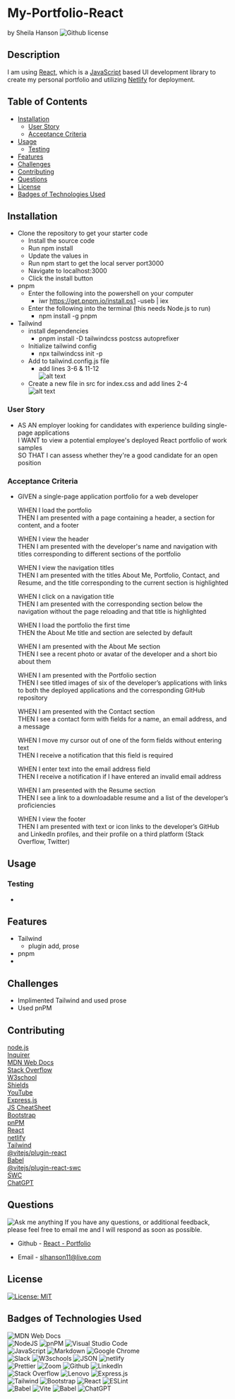 # My-Portfolio-React <!-- omit from toc -->
by Sheila Hanson ![Github license](https://img.shields.io/badge/license-MIT-blue.svg)  

## Description <!-- omit from toc -->
  I am using [React](https://react.dev/), which is a [JavaScript](https://www.javascript.com/) based UI development library to create my personal portfolio and utilizing [Netlify](https://www.netlify.com/) for deployment.

## Table of Contents <!-- omit from toc -->
  
- [Installation](#installation)
  - [User Story](#user-story)
  - [Acceptance Criteria](#acceptance-criteria)
- [Usage](#usage)
  - [Testing](#testing)
- [Features](#features)
- [Challenges](#challenges)
- [Contributing](#contributing)
- [Questions](#questions)
- [License](#license)
- [Badges of Technologies Used](#badges-of-technologies-used)
    

## Installation
  - Clone the repository to get your starter code  
    - Install the source code  
    - Run npm install  
    - Update the values in  
    - Run npm start to get the local server port3000  
    - Navigate to localhost:3000  
    - Click the install button  
- pnpm  
  - Enter the following into the powershell on your computer  
    - iwr https://get.pnpm.io/install.ps1 -useb | iex  
  - Enter the following into the terminal  (this needs Node.js to run)  
    - npm install -g pnpm  
- Tailwind  
  - install dependencies  
    - pnpm install -D tailwindcss postcss autoprefixer  
  - Initialize tailwind config  
    - npx tailwindcss init -p  
  - Add to tailwind.config.js file  
    - add lines 3-6 & 11-12  
    ![alt text](<public/images/README.md images/tailwind.config.jspng.png>)  
  - Create a new file in src for index.css and add lines 2-4  
    ![alt text](<public/images/README.md images/tailwind index.css.png>)
  
### User Story  
* AS AN employer looking for candidates with experience building single-page applications    
    I WANT to view a potential employee's deployed React portfolio of work samples  
    SO THAT I can assess whether they're a good candidate for an open position   
### Acceptance Criteria
* GIVEN a single-page application portfolio for a web developer  

    WHEN I load the portfolio  
    THEN I am presented with a page containing a header, a section for content, and a footer  

    WHEN I view the header  
    THEN I am presented with the developer's name and navigation with titles corresponding to different sections of the portfolio  

    WHEN I view the navigation titles  
    THEN I am presented with the titles About Me, Portfolio, Contact, and Resume, and the title corresponding to the current section is highlighted  

    WHEN I click on a navigation title  
    THEN I am presented with the corresponding section below the navigation without the page reloading and that title is highlighted  

    WHEN I load the portfolio the first time  
    THEN the About Me title and section are selected by default  

    WHEN I am presented with the About Me section  
    THEN I see a recent photo or avatar of the developer and a short bio about them  

    WHEN I am presented with the Portfolio section  
    THEN I see titled images of six of the developer’s applications with links to both the deployed applications and the corresponding GitHub repository  

    WHEN I am presented with the Contact section  
    THEN I see a contact form with fields for a name, an email address, and a message  

    WHEN I move my cursor out of one of the form fields without entering text  
    THEN I receive a notification that this field is required  

    WHEN I enter text into the email address field  
    THEN I receive a notification if I have entered an invalid email address  

    WHEN I am presented with the Resume section  
    THEN I see a link to a downloadable resume and a list of the developer’s proficiencies  

    WHEN I view the footer  
    THEN I am presented with text or icon links to the developer’s GitHub and LinkedIn profiles, and their profile on a third platform (Stack Overflow, Twitter)  

      
## Usage  
  

### Testing  
- 
## Features  
- Tailwind  
  - plugin add, prose
- pnpm    
-   
## Challenges  
- Implimented Tailwind and used prose
- Used pnPM 


## Contributing
[node.js](https://nodejs.org/en)  
[Inquirer](https://www.npmjs.com/package/inquirer/v/8.2.4)  
[MDN Web Docs](https://developer.mozilla.org/en-US/docs/Web)    
[Stack Overflow](https://stackoverflow.com/?newreg=67d94556b887449fa2885dadf54a5439)   
[W3school](https://www.w3schools.com/)   
[Shields](https://shields.io/)   
[YouTube](https://youtube.com)  
[Express.js](https://expressjs.com/)  
[JS CheatSheet](https://htmlcheatsheet.com/js/)  
[Bootstrap](https://getbootstrap.com/)  
[pnPM](https://pnpm.io/)   
[React](https://react.dev/)  
[netlify](https://www.netlify.com/)  
[Tailwind](https://tailwindcss.com/)  
[@vitejs/plugin-react](https://github.com/vitejs/vite-plugin-react/blob/main/packages/plugin-react/README.md)  
[Babel](https://babeljs.io/)     
[@vitejs/plugin-react-swc](https://github.com/vitejs/vite-plugin-react-swc)  
[SWC](https://swc.rs/)  
[ChatGPT](https://openai.com/chatgpt)  

## Questions
![Ask me anything](https://img.shields.io/badge/Ask%20me-anything-1abc9c.svg)
If you have any questions, or additional feedback, please feel free to email me and I will respond as soon as possible.
    
* Github -
[React - Portfolio](https://github.com/Sheila-Ha/my-portfolio-react)

* Email -
slhanson11@live.com

## License 

[![License: MIT](https://img.shields.io/badge/License-MIT-yellow.svg)](https://opensource.org/licenses/MIT)



## Badges of Technologies Used
![MDN Web Docs](https://img.shields.io/badge/MDN_Web_Docs-black?style=for-the-badge&logo=mdnwebdocs&logoColor=white)   
![NodeJS](https://img.shields.io/badge/node.js-6DA55F?style=for-the-badge&logo=node.js&logoColor=white)  ![pnPM](https://img.shields.io/badge/pnpm-yellow?style=for-the-badge&logo=pnpm&logoColor=white)  ![Visual Studio Code](https://img.shields.io/badge/Visual%20Studio%20Code-0078d7.svg?style=for-the-badge&logo=visual-studio-code&logoColor=white)  
![JavaScript](https://img.shields.io/badge/javascript-%23323330.svg?style=for-the-badge&logo=javascript&logoColor=%23F7DF1E)  ![Markdown](https://img.shields.io/badge/markdown-%23000000.svg?style=for-the-badge&logo=markdown&logoColor=white)   ![Google Chrome](https://img.shields.io/badge/Google_chrome-4285F4?style=for-the-badge&logo=Google-chrome&logoColor=white)    
![Slack](https://img.shields.io/badge/Slack-4A154B?style=for-the-badge&logo=slack&logoColor=white)  ![W3schools](https://img.shields.io/badge/W3Schools-04AA6D?style=for-the-badge&logo=W3Schools&logoColor=white) ![JSON](https://img.shields.io/badge/json-5E5C5C?style=for-the-badge&logo=json&logoColor=red)  ![netlify](https://img.shields.io/badge/Netlify-00C7B7?style=for-the-badge&logo=netlify&logoColor=white)  
![Prettier](https://img.shields.io/badge/prettier-1A2C34?style=for-the-badge&logo=prettier&logoColor=F7BA3E) ![Zoom](https://img.shields.io/badge/Zoom-2D8CFF?style=for-the-badge&logo=zoom&logoColor=white) ![Github](https://img.shields.io/badge/GitHub-100000?style=for-the-badge&logo=github&logoColor=white)  ![LinkedIn](https://img.shields.io/badge/linkedin-%230077B5.svg?logo=linkedin&logoColor=white)  
![Stack Overflow](https://img.shields.io/badge/Stack_Overflow-FE7A16?style=for-the-badge&logo=stack-overflow&logoColor=white)  ![Lenovo](https://img.shields.io/badge/lenovo%20laptop-E2231A?style=for-the-badge&logo=lenovo&logoColor=white)  ![Express.js](https://img.shields.io/badge/express.js-%23404d59.svg?logo=express&logoColor=%2361DAFB)  
![Tailwind](https://img.shields.io/badge/Tailwind_CSS-38B2AC?style=for-the-badge&logo=tailwind-css&logoColor=white)  ![Bootstrap](https://img.shields.io/badge/bootstrap-%23563D7C.svg?logo=bootstrap&logoColor=white)  ![React](https://img.shields.io/badge/React-20232A?style=for-the-badge&logo=react&logoColor=61DAFB)  ![ESLint](https://img.shields.io/badge/ESLint-4B3263?logo=eslint&logoColor=white)  
![Babel](https://img.shields.io/badge/Babel-F9DC3e?logo=babel&logoColor=black)  ![Vite](https://img.shields.io/badge/Vite-B73BFE?style=for-the-badge&logo=vite&logoColor=FFD62E)  ![Babel](  https://img.shields.io/badge/Babel-F9DC3E?style=for-the-badge&logo=babel&logoColor=white)  ![ChatGPT](https://img.shields.io/badge/ChatGPT-74aa9c?style=for-the-badge&logo=openai&logoColor=white)